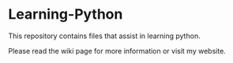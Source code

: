 # Learning-Python

This repository contains files that assist in learning python.

Please read the wiki page for more information or visit my website.
